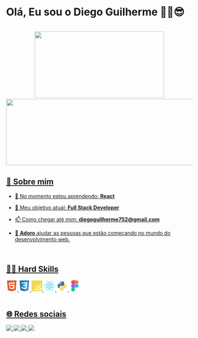 <h1> Olá, Eu sou o Diego Guilherme ✌🏾😎 </h1>
<br>
<div align="center">
  <a href="https://github.com/diegoguilhermeDS">
  <img height="180em" width="350px" src="https://github-readme-stats.vercel.app/api?username=diegoguilhermeDS&show_icons=true&theme=react&include_all_commits=true&count_private=true"/>
  <img height="180em" width="560px" src="https://github-readme-stats.vercel.app/api/top-langs/?username=diegoguilhermeDS&layout=compact&langs_count=7&theme=react"/>
</div>
<h2> 📑 Sobre mim </h2>

* <p> 🌱 No momento estou aprendendo: <strong>React</strong></p>
* <p> 🎯 Meu objetivo atual: <strong>Full Stack Developer</strong></p>
* <p> 📫 Como chegar até mim: <strong>diegoguilherme752@gmail.com</strong></p>
* <p> 💙 <strong>Adoro</strong> ajudar as pessoas que estão começando no mundo do desenvolvimento web.</p>

<br>

<h2> 💪🏾 Hard Skills  </h2>

<div style="display: inline_block">
   <img width="30" src="https://raw.githubusercontent.com/devicons/devicon/master/icons/html5/html5-original.svg">
   <img width="30" src="https://raw.githubusercontent.com/devicons/devicon/master/icons/css3/css3-original.svg">
   <img width="30" src="https://raw.githubusercontent.com/devicons/devicon/master/icons/javascript/javascript-plain.svg">
   <img width="30" src="https://raw.githubusercontent.com/devicons/devicon/master/icons/react/react-original.svg">
   <img width="30" src="https://raw.githubusercontent.com/devicons/devicon/master/icons/python/python-original.svg">
  <img width="30" src="https://raw.githubusercontent.com/devicons/devicon/master/icons/figma/figma-original.svg">
</div>

<br>

<h2> 🌐 Redes sociais </h2>

  <a href="https://www.linkedin.com/in/diego-guilherme-616410200" target="_blank">
    <img src="https://img.shields.io/badge/-LinkedIn-%230077B5?style=for-the-badge&logo=linkedin&logoColor=white">
  </a>
  <a href="https://www.instagram.com/dihguilhermee/" target="_blank">
    <img src="https://img.shields.io/badge/-Instagram-%23E4405F?style=for-the-badge&logo=instagram&logoColor=white">
  </a>
  <a href="https://www.facebook.com/DiegoGuilhermeRX/" target="_blank">
    <img src="https://img.shields.io/badge/-Facebook-%230077B5?style=for-the-badge&logo=facebook&logoColor=white">
  </a>
  <a href = "mailto:diegoguilherme752@gmail.com">
    <img src="https://img.shields.io/badge/-Gmail-%23333?style=for-the-badge&logo=gmail&logoColor=white">
  </a>

